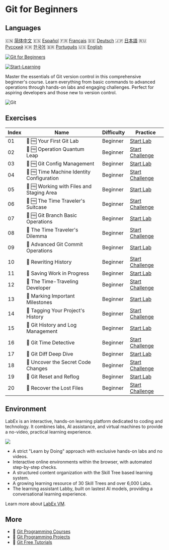 # Git for Beginners

## Languages

🇨🇳 [简体中文](README_zh.md) 🇪🇸 [Español](README_es.md) 🇫🇷 [Français](README_fr.md) 🇩🇪 [Deutsch](README_de.md) 🇯🇵 [日本語](README_ja.md) 🇷🇺 [Русский](README_ru.md) 🇰🇷 [한국어](README_ko.md) 🇧🇷 [Português](README_pt.md) 🇺🇸 [English](README.md) 

[![Git for Beginners](https://cover-creator.labex.io/git-for-beginners.png)](https://labex.io/courses/git-for-beginners)

[![Start-Learning](https://img.shields.io/badge/Start-Learning-whitesmoke?style=for-the-badge)](https://labex.io/courses/git-for-beginners)

Master the essentials of Git version control in this comprehensive beginner's course. Learn everything from basic commands to advanced operations through hands-on labs and engaging challenges. Perfect for aspiring developers and those new to version control.

![Git](https://img.shields.io/badge/Git-whitesmoke?style=for-the-badge&logo=git)


## Exercises

|   Index | Name                                      | Difficulty   | Practice                                                                                                                |
|---------|-------------------------------------------|--------------|-------------------------------------------------------------------------------------------------------------------------|
|      01 | 📖 🆓 Your First Git Lab                  | Beginner     | <a target='_blank' href='https://labex.io/tutorials/git-your-first-git-lab-92739'>Start Lab</a>                         |
|      02 | 🎯 🆓 Operation Quantum Leap              | Beginner     | <a target='_blank' href='https://labex.io/tutorials/git-operation-quantum-leap-387717'>Start Challenge</a>              |
|      03 | 📖 🆓 Git Config Management               | Beginner     | <a target='_blank' href='https://labex.io/tutorials/git-git-config-management-385164'>Start Lab</a>                     |
|      04 | 🎯 🆓 Time Machine Identity Configuration | Beginner     | <a target='_blank' href='https://labex.io/tutorials/git-time-machine-identity-configuration-387720'>Start Challenge</a> |
|      05 | 📖 🆓 Working with Files and Staging Area | Beginner     | <a target='_blank' href='https://labex.io/tutorials/git-working-with-files-and-staging-area-387457'>Start Lab</a>       |
|      06 | 🎯 🆓 The Time Traveler's Suitcase        | Beginner     | <a target='_blank' href='https://labex.io/tutorials/git-the-time-traveler-s-suitcase-387725'>Start Challenge</a>        |
|      07 | 📖 🆓 Git Branch Basic Operations         | Beginner     | <a target='_blank' href='https://labex.io/tutorials/git-git-branch-basic-operations-385163'>Start Lab</a>               |
|      08 | 🎯  The Time Traveler's Dilemma           | Beginner     | <a target='_blank' href='https://labex.io/tutorials/git-the-time-traveler-s-dilemma-387733'>Start Challenge</a>         |
|      09 | 📖  Advanced Git Commit Operations        | Beginner     | <a target='_blank' href='https://labex.io/tutorials/git-advanced-git-commit-operations-387471'>Start Lab</a>            |
|      10 | 🎯  Rewriting History                     | Beginner     | <a target='_blank' href='https://labex.io/tutorials/git-rewriting-history-387746'>Start Challenge</a>                   |
|      11 | 📖  Saving Work in Progress               | Beginner     | <a target='_blank' href='https://labex.io/tutorials/git-saving-work-in-progress-387492'>Start Lab</a>                   |
|      12 | 🎯  The Time-Traveling Developer          | Beginner     | <a target='_blank' href='https://labex.io/tutorials/git-the-time-traveling-developer-387759'>Start Challenge</a>        |
|      13 | 📖  Marking Important Milestones          | Beginner     | <a target='_blank' href='https://labex.io/tutorials/git-marking-important-milestones-387493'>Start Lab</a>              |
|      14 | 🎯  Tagging Your Project's History        | Beginner     | <a target='_blank' href='https://labex.io/tutorials/git-tagging-your-project-s-history-387763'>Start Challenge</a>      |
|      15 | 📖  Git History and Log Management        | Beginner     | <a target='_blank' href='https://labex.io/tutorials/git-git-history-and-log-management-387490'>Start Lab</a>            |
|      16 | 🎯  Git Time Detective                    | Beginner     | <a target='_blank' href='https://labex.io/tutorials/git-git-time-detective-387782'>Start Challenge</a>                  |
|      17 | 📖  Git Diff Deep Dive                    | Beginner     | <a target='_blank' href='https://labex.io/tutorials/git-git-diff-deep-dive-387489'>Start Lab</a>                        |
|      18 | 🎯  Uncover the Secret Code Changes       | Beginner     | <a target='_blank' href='https://labex.io/tutorials/uncover-the-secret-code-changes-387768'>Start Challenge</a>         |
|      19 | 📖  Git Reset and Reflog                  | Beginner     | <a target='_blank' href='https://labex.io/tutorials/git-git-reset-and-reflog-387491'>Start Lab</a>                      |
|      20 | 🎯  Recover the Lost Files                | Beginner     | <a target='_blank' href='https://labex.io/tutorials/git-recover-the-lost-files-387781'>Start Challenge</a>              |

## Environment

LabEx is an interactive, hands-on learning platform dedicated to coding and technology. It combines labs, AI assistance, and virtual machines to provide a no-video, practical learning experience.

![](https://tutorial-screenshot.getvm.io/images/vm-1725247253.png)

- A strict "Learn by Doing" approach with exclusive hands-on labs and no videos.
- Interactive online environments within the browser, with automated step-by-step checks.
- A structured content organization with the Skill Tree based learning system.
- A growing learning resource of 30 Skill Trees and over 6,000 Labs.
- The learning assistant Labby, built on lastest AI models, providing a conversational learning experience.

Learn more about [LabEx VM](https://support.labex.io/using-labex/virtual-machine).

## More

- 🔗 [Git Programming Courses](https://github.com/labex-labs/awesome-programming-courses)
- 🔗 [Git Programming Projects](https://github.com/labex-labs/awesome-programming-projects)
- 🔗 [Git Free Tutorials](https://github.com/labex-labs/git-free-tutorials)


